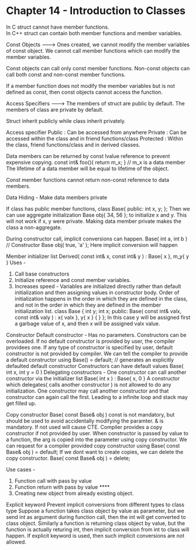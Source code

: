 # Chapter 14 - Introduction to Classes

In C struct cannot have member functions. <br>
In C++ struct can contain both member functions and member variables.


Const Objects --->
Ones created, we cannot modify the member variables of const object.
We cannot call member functions which can modify the member variables.

Const objects can call only const member functions.
Non-const objects can call both const and non-const member functions.

If a member function does not modify the member variables but is not defined as const,
then const objects cannot access the function.


Access Specifiers --->
The members of struct are public by default.
The members of class are private by default.

Struct inherit publicly while class inherit privately.

Access specifier
Public : Can be accessed from anywhere
Private : Can be accessed within the class and in friend functions/class
Protected : Within the class, friend functions/class and in derived classes.

Data members can be returned by const lvalue reference to prevent expensive copying.
const int& foo(){ return m_x; } // m_x is a data member
The lifetime of a data member will be equal to lifetime of the object.

Const member functions cannot return non-const reference to data members.

Data Hiding - Make data members private


If class has public member functions,
class Base{
public:
	int x, y;
};
Then we can use aggregate initialization Base obj{ 34, 56 }; to initialize x and y.
This will not work if x, y were private. Making data member private makes the class a non-aggregate.

During constructor call, implicit conversions can happen.
Base( int a, int b )	// Constructor
Base obj( true, 'a' );
Here implicit conversion will happen


Member initializer list
Derived( const int& x, const int& y ) : Base{ x }, m_y{ y }
Uses -
1) Call base constructors
2) Initialize reference and const member variables.
3) Increases speed - Variables are initialized directly rather than default
initialization and then assigning values in constructor body.
Order of initialization happens in the order in which they are defined in the class,
and not in the order in which they are defined in the member initialization list.
class Base
{
    int y;
    int x;
public:
    Base( const int& valx, const int& valy ) : x{ valx }, y{ x }
    {
    }
};
In this case y will be assigned first a garbage value of x,
and then x will be assigned valx value.

Constructor
Default constructor - Has no parameters.
Constructors can be overloaded.
If no default constructor is provided by user, the compiler providees one.
If any type of constructor is specified by user, default constructor is not provided by compiler.
We can tell the compiler to provide a default constructor using
Base() = default; // generates an explicitly defaulted default constructor
Constructors can have default values
Base( int x, int y = 0 )
Delegating constructors - One constructor can call another constructor via the initializer list
Base( int x ) : Base{ x, 0 }
A constructor which delegates( calls another constructor ) is not allowed to do any initialization.
One constructor may call another constructor and that constructor can again call the first. Leading to a infinite loop and stack may get filled up.

Copy constructor
Base( const Base& obj )
const is not mandatory, but should be used to avoid accidentally modifying the paramter.
& is mandatory. If not used will cause CTE.
Compiler provides a copy constructor if not provided by user.
When constructor is passed by value to a function, the arg is copied into the parameter using copy constructor.
We can request for a compiler provided copy constructor using
Base( const Base& obj ) = default;
If we dont want to create copies, we can delete the copy constructor.
Base( const Base& obj ) = delete;

Use cases -
1) Function call with pass by value
2) Function return with pass by value 		****
3) Creating new object from already existing object.

Explicit keyword
Prevent implicit conversions from different types to class type
Suppose a function takes class object by value as parameter, but we send int as argument during function call,
then the int will get converted to class object.
Similarly a function is returning class object by value, but the function is actually returing int,
then implicit conversion from int to class will happen.
If explicit keyword is used, then such implicit conversions are not allowed.
